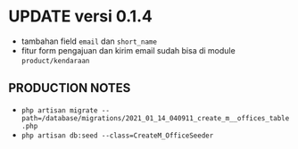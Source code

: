 # UPDATE versi 0.1.4

-   tambahan field `email` dan `short_name`
-   fitur form pengajuan dan kirim email sudah bisa di module `product/kendaraan`

## PRODUCTION NOTES

-   `php artisan migrate --path=/database/migrations/2021_01_14_040911_create_m__offices_table.php`
-   `php artisan db:seed --class=CreateM_OfficeSeeder`
